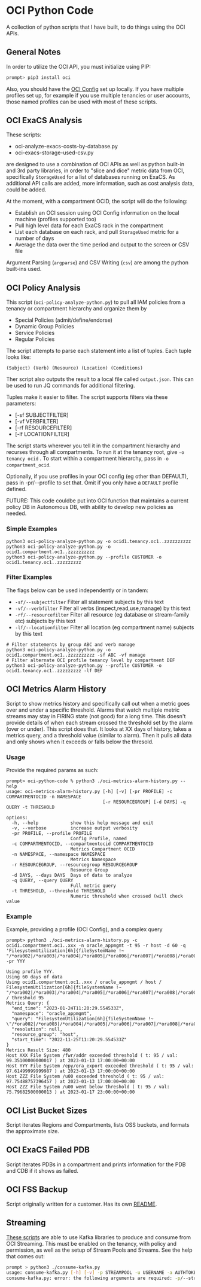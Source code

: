 # OCI Python Code

A collection of python scripts that I have built, to do things using the OCI APIs.  

## General Notes
In order to utilize the OCI API, you must initialize using PIP:

```bash
prompt> pip3 install oci

```

Also, you should have the [OCI Config](https://docs.oracle.com/en-us/iaas/Content/API/Concepts/cliconcepts.htm) set up locally.  If you have multiple profiles set up, for example if you use multiple tenancies or user accounts, those named profiles can be used with most of these scripts.  

## OCI ExaCS Analysis

These scripts:
- oci-analyze-exacs-costs-by-database.py
- oci-exacs-storage-used-csv.py

are designed to use a combination of OCI APIs as well as python built-in and 3rd party libraries, in order to "slice and dice" metric data from OCI, specifically `StorageUsed` for a list of databases running on ExaCS.  As additional API calls are added, more information, such as cost analysis data, could be added.

At the moment, with a compartment OCID, the script will do the following:
- Establish an OCI session using OCI Config information on the local machine (profiles supported too)
- Pull high level data for each ExaCS rack in the compartment
- List each database on each rack, and pull `StorageUsed` metric for a number of days
- Average the data over the time period and output to the screen or CSV file

Argument Parsing (`argparse`) and CSV Writing (`csv`) are among the python built-ins used.  

## OCI Policy Analysis

This script (`oci-policy-analyze-python.py`) to pull all IAM policies from a tenancy or compartment hierarchy and organize them by
- Special Policies (admit/define/endorse)
- Dynamic Group Policies
- Service Policies
- Regular Policies

The script attempts to parse each statement into a list of tuples.  Each tuple looks like:

`(Subject) (Verb) (Resource) (Location) (Conditions)`

Ther script also outputs the result to a local file called `output.json`.  This can be used to run JQ commands for additional filtering.

Tuples make it easier to filter.  The script supports filters via these parameters:
- [-sf SUBJECTFILTER]
- [-vf VERBFILTER]
- [-rf RESOURCEFILTER]
- [-lf LOCATIONFILTER]

The script starts wherever you tell it in the compartment hierarchy and recurses through all compartments.  To run it at the tenancy root, give `-o tenancy ocid` .  To start within a compartment hierarchy, pass in `-o compartment_ocid`.

Optionally, if you use profiles in your OCI config (eg other than DEFAULT), pass in -pr/--profile to set that.  Omit if you only have a `DEFAULT` profile defined.

FUTURE: This code couldbe put into OCI function that maintains a current policy DB in Autonomous DB, with ability to develop new policies as needed.

### Simple Examples
```
python3 oci-policy-analyze-python.py -o ocid1.tenancy.oc1..zzzzzzzzzz
python3 oci-policy-analyze-python.py -o ocid1.compartment.oc1..zzzzzzzzzz
python3 oci-policy-analyze-python.py --profile CUSTOMER -o ocid1.tenancy.oc1..zzzzzzzzz
```

### Filter Examples

The flags below can be used independently or in tandem:
- `-sf/--subjectfilter` Filter all statement subjects by this text
- `-vf/--verbfilter` Filter all verbs (inspect,read,use,manage) by this text
- `-rf/--resourcefilter` Filter all resource (eg database or stream-family etc) subjects by this text
- `-lf/--locationfilter` Filter all location (eg compartment name) subjects by this text

```
# Filter statements by group ABC and verb manage
python3 oci-policy-analyze-python.py -o ocid1.compartment.oc1..zzzzzzzzzz -sf ABC -vf manage
# Filter alternate OCI profile tenancy level by compartment DEF
python3 oci-policy-analyze-python.py --profile CUSTOMER -o ocid1.tenancy.oc1..zzzzzzzzz -lf DEF

```

## OCI Metrics Alarm History

Script to show metrics history and specifically call out when a metric goes over and under a specific threshold.  Alarms that watch multiple metric streams may stay in FIRING state (not good) for a long time.  This doesn't provide details of when each stream crossed the threshold set by the alarm (over or under).  This script does that.  It looks at XX days of history, takes a metrics query, and a threshold value (similar to alarm).  Then it pulls all data and only shows when it exceeds or falls below the thresold.

### Usage

Provide the required params as such:

```
prompt> oci-python-code % python3 ./oci-metrics-alarm-history.py --help                    
usage: oci-metrics-alarm-history.py [-h] [-v] [-pr PROFILE] -c COMPARTMENTOCID -n NAMESPACE
                                    [-r RESOURCEGROUP] [-d DAYS] -q QUERY -t THRESHOLD

options:
  -h, --help            show this help message and exit
  -v, --verbose         increase output verbosity
  -pr PROFILE, --profile PROFILE
                        Config Profile, named
  -c COMPARTMENTOCID, --compartmentocid COMPARTMENTOCID
                        Metrics Compartment OCID
  -n NAMESPACE, --namespace NAMESPACE
                        Metrics Namespace
  -r RESOURCEGROUP, --resourcegroup RESOURCEGROUP
                        Resource Group
  -d DAYS, --days DAYS  Days of data to analyze
  -q QUERY, --query QUERY
                        Full metric query
  -t THRESHOLD, --threshold THRESHOLD
                        Numeric threshold when crossed (will check value
```

### Example

Example, providing a profile (OCI Config), and a complex query

```
prompt> python3 ./oci-metrics-alarm-history.py -c ocid1.compartment.oc1..xxx -n oracle_appmgmt -t 95 -r host -d 60 -q 'FilesystemUtilization[6h]{fileSystemName !~ "/*ora002|/*ora003|/*ora004|/*ora005|/*ora006|/*ora007|/*ora008|/*ora009"}.mean()' -pr YYY

Using profile YYY.
Using 60 days of data
Using ocid1.compartment.oc1..xxx / oracle_appmgmt / host / FilesystemUtilization[6h]{fileSystemName !~ "/*ora002|/*ora003|/*ora004|/*ora005|/*ora006|/*ora007|/*ora008|/*ora009"}.mean() / threshold 95
Metrics Query: {
  "end_time": "2023-01-24T11:20:29.554533Z",
  "namespace": "oracle_appmgmt",
  "query": "FilesystemUtilization[6h]{fileSystemName !~ \"/*ora002|/*ora003|/*ora004|/*ora005|/*ora006|/*ora007|/*ora008|/*ora009\"}.mean()",
  "resolution": null,
  "resource_group": "host",
  "start_time": "2022-11-25T11:20:29.554533Z"
}
Metrics Result Size: 480
Host XXX File System /fwr/addr exceeded threshold ( t: 95 / val: 99.35100000000017 ) at 2023-01-13 17:00:00+00:00
Host YYY File System /epy/ora_export exceeded threshold ( t: 95 / val: 97.61499999999987 ) at 2023-01-13 17:00:00+00:00
Host ZZZ File System /u00 exceeded threshold ( t: 95 / val: 97.75488757396457 ) at 2023-01-13 17:00:00+00:00
Host ZZZ File System /u00 went below threshold ( t: 95 / val: 75.79682500000013 ) at 2023-01-17 23:00:00+00:00
```

## OCI List Bucket Sizes

Script iterates Regions and Compartments, lists OSS buckets, and formats the approximate size.

## OCI ExaCS Failed PDB

Script iterates PDBs in a compartment and prints information for the PDB and CDB if it shows as failed.


## OCI FSS Backup

Script originally written for a customer.  Has its own [README](fss-backup/README.md).

## Streaming 

[These scripts](oci-streaming/) are able to use Kafka libraries to produce and consume from OCI Streaming.   This must be enabled on the tenancy, with policy and permission, as well as the setup of Stream Pools and Streams.  See the help that comes out:

```bash
prompt > python3 ./consume-kafka.py                                                                                                                         
usage: consume-kafka.py [-h] [-v] -p STREAMPOOL -u USERNAME -a AUTHTOKEN -t TENANCYNAME -s STREAM [-e ENDPOINT]
consume-kafka.py: error: the following arguments are required: -p/--streampool, -u/--username, -a/--authtoken, -t/--tenancyname, -s/--stream

```
